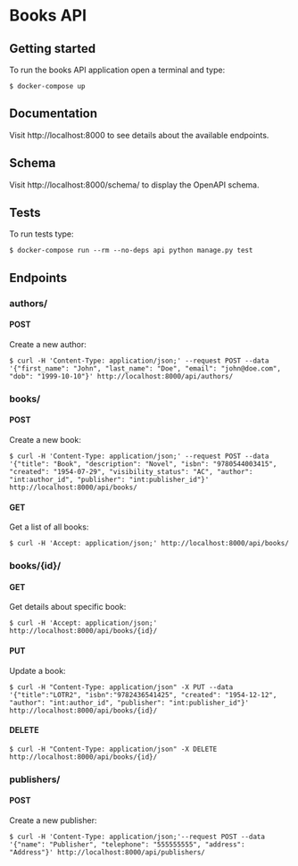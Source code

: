 # Books API

## Getting started

To run the books API application open a terminal and type:

```
$ docker-compose up
```

## Documentation

Visit http://localhost:8000 to see details about the available endpoints.

## Schema

Visit http://localhost:8000/schema/ to display the OpenAPI schema.

## Tests

To run tests type:

```
$ docker-compose run --rm --no-deps api python manage.py test
```

## Endpoints

### authors/

#### POST

Create a new author:

```
$ curl -H 'Content-Type: application/json;' --request POST --data '{"first_name": "John", "last_name": "Doe", "email": "john@doe.com", "dob": "1999-10-10"}' http://localhost:8000/api/authors/
```

### books/

#### POST

Create a new book:

```
$ curl -H 'Content-Type: application/json;' --request POST --data '{"title": "Book", "description": "Novel", "isbn": "9780544003415", "created": "1954-07-29", "visibility_status": "AC", "author": "int:author_id", "publisher": "int:publisher_id"}' http://localhost:8000/api/books/
```

#### GET

Get a list of all books:

```
$ curl -H 'Accept: application/json;' http://localhost:8000/api/books/
```

### books/{id}/

#### GET

Get details about specific book:

```
$ curl -H 'Accept: application/json;' http://localhost:8000/api/books/{id}/
```

#### PUT

Update a book:

```
$ curl -H "Content-Type: application/json" -X PUT --data '{"title":"LOTR2", "isbn":"9782436541425", "created": "1954-12-12", "author": "int:author_id", "publisher": "int:publisher_id"}' http://localhost:8000/api/books/{id}/
```

#### DELETE

```
$ curl -H "Content-Type: application/json" -X DELETE http://localhost:8000/api/books/{id}/
```

### publishers/

#### POST

Create a new publisher:

```
$ curl -H 'Content-Type: application/json;'--request POST --data '{"name": "Publisher", "telephone": "555555555", "address": "Address"}' http://localhost:8000/api/publishers/
```
